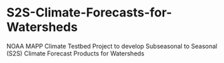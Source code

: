 # S2S-Climate-Forecasts-for-Watersheds
NOAA MAPP Climate Testbed Project to develop Subseasonal to Seasonal (S2S) Climate Forecast Products for Watersheds
